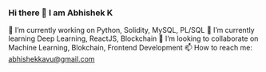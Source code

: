 ### Hi there 👋 I am Abhishek K

<!--
**abhishekk248/abhishekk248** is a ✨ _special_ ✨ repository because its `README.md` (this file) appears on your GitHub profile.

Here are some ideas to get you started:

- 🔭 I’m currently working on ...
- 🌱 I’m currently learning ...
- 👯 I’m looking to collaborate on ...
- 🤔 I’m looking for help with ...
- 💬 Ask me about ...
- 📫 How to reach me: ...
- 😄 Pronouns: ...
- ⚡ Fun fact: ...
-->
🔭 I’m currently working on Python, Solidity, MySQL, PL/SQL
🌱 I’m currently learning Deep Learning, ReactJS, Blockchain
👯 I’m looking to collaborate on Machine Learning, Blokchain, Frontend Development
📫 How to reach me: abhishekkavu@gmail.com

